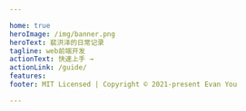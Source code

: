 ```yaml
---

home: true
heroImage: /img/banner.png
heroText: 裴洪泽的日常记录
tagline: web前端开发
actionText: 快速上手 →
actionLink: /guide/
features:
footer: MIT Licensed | Copyright © 2021-present Evan You

---
```

